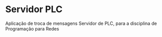 # Servidor PLC
Aplicação de troca de mensagens Servidor de PLC, para a disciplina de Programação para Redes

